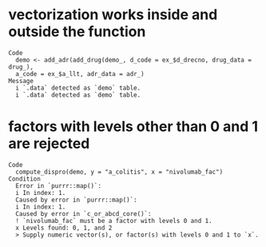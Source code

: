 # vectorization works inside and outside the function

    Code
      demo <- add_adr(add_drug(demo_, d_code = ex_$d_drecno, drug_data = drug_),
      a_code = ex_$a_llt, adr_data = adr_)
    Message
      i `.data` detected as `demo` table.
      i `.data` detected as `demo` table.

# factors with levels other than 0 and 1 are rejected

    Code
      compute_dispro(demo, y = "a_colitis", x = "nivolumab_fac")
    Condition
      Error in `purrr::map()`:
      i In index: 1.
      Caused by error in `purrr::map()`:
      i In index: 1.
      Caused by error in `c_or_abcd_core()`:
      ! `nivolumab_fac` must be a factor with levels 0 and 1.
      x Levels found: 0, 1, and 2
      > Supply numeric vector(s), or factor(s) with levels 0 and 1 to `x`.


